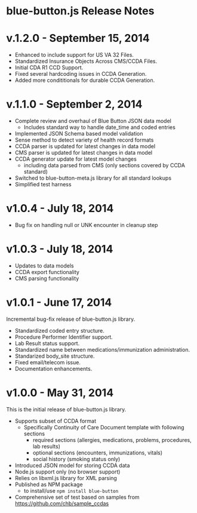 # blue-button.js Release Notes


# v.1.2.0 - September 15, 2014
- Enhanced to include support for US VA 32 Files.
- Standardized Insurance Objects Across CMS/CCDA Files.
- Initial CDA R1 CCD Support.
- Fixed several hardcoding issues in CCDA Generation.
- Added more condititionals for durable CCDA Generation.

# v.1.1.0 - September 2, 2014
- Complete review and overhaul of Blue Button JSON data model
	- Includes standard way to handle date_time and coded entries
- Implemented JSON Schema based model validation
- Sense method to detect variety of health record formats
- CCDA parser is updated for latest changes in data model
- CMS parser is updated for latest changes in data model
- CCDA generator update for latest model changes 
	- including data parsed from CMS (only sections covered by CCDA standard)
- Switched to blue-button-meta.js library for all standard lookups 
- Simplified test harness

# v1.0.4 - July 18, 2014
- Bug fix on handling null or UNK encounter in cleanup step

# v1.0.3 - July 18, 2014
- Updates to data models
- CCDA export functionality
- CMS parsing functionality

# v1.0.1 - June 17, 2014

Incremental bug-fix release of blue-button.js library.

- Standardized coded entry structure.
- Procedure Performer Identifier support.
- Lab Result status support.
- Standardized name between medications/immunization administration.
- Standarized body_site structure.
- Fixed email/telecom issue.
- Documentation enhancements.


# v1.0.0 - May 31, 2014

This is the initial release of blue-button.js library.

- Supports subset of CCDA format
	- Specifically Continuity of Care Document template with following sections
		- required sections (allergies, medications, problems, procedures, lab results)
		- optional sections (encounters, immunizations, vitals)
		- social history (smoking status only)
- Introduced JSON model for storing CCDA data
- Node.js support only (no browser support)
- Relies on libxml.js library for XML parsing
- Published as NPM package
	- to install/use `npm install blue-button`
- Comprehensive set of test based on samples from https://github.com/chb/sample_ccdas


